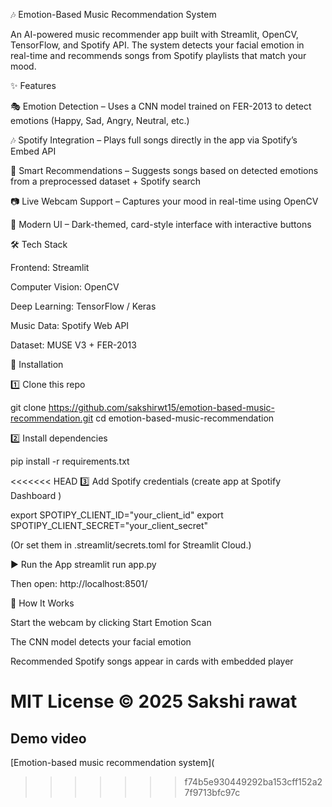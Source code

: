 🎶 Emotion-Based Music Recommendation System

An AI-powered music recommender app built with Streamlit, OpenCV, TensorFlow, and Spotify API.
The system detects your facial emotion in real-time and recommends songs from Spotify playlists that match your mood.

✨ Features

🎭 Emotion Detection – Uses a CNN model trained on FER-2013 to detect emotions (Happy, Sad, Angry, Neutral, etc.)

🎶 Spotify Integration – Plays full songs directly in the app via Spotify’s Embed API

🤖 Smart Recommendations – Suggests songs based on detected emotions from a preprocessed dataset + Spotify search

📷 Live Webcam Support – Captures your mood in real-time using OpenCV

🎨 Modern UI – Dark-themed, card-style interface with interactive buttons

🛠️ Tech Stack

Frontend: Streamlit

Computer Vision: OpenCV

Deep Learning: TensorFlow / Keras

Music Data: Spotify Web API

Dataset: MUSE V3 + FER-2013

🚀 Installation

1️⃣ Clone this repo

git clone https://github.com/sakshirwt15/emotion-based-music-recommendation.git
cd emotion-based-music-recommendation


2️⃣ Install dependencies

pip install -r requirements.txt


<<<<<<< HEAD
3️⃣ Add Spotify credentials (create app at Spotify Dashboard
)

export SPOTIPY_CLIENT_ID="your_client_id"
export SPOTIPY_CLIENT_SECRET="your_client_secret"


(Or set them in .streamlit/secrets.toml for Streamlit Cloud.)

▶️ Run the App
streamlit run app.py


Then open: http://localhost:8501/

📸 How It Works

Start the webcam by clicking Start Emotion Scan

The CNN model detects your facial emotion

Recommended Spotify songs appear in cards with embedded player


MIT License © 2025 Sakshi rawat
=======



## Demo video

 [Emotion-based music recommendation system](



>>>>>>> f74b5e930449292ba153cff152a27f9713bfc97c
